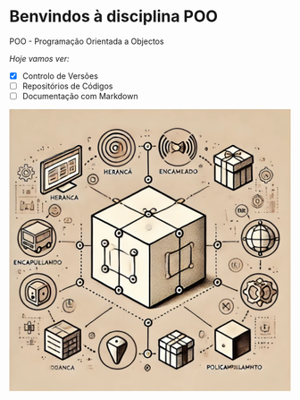 # Benvindos à disciplina POO
POO - Programação Orientada a Objectos

*Hoje vamos ver:*
- [x] Controlo de Versões
- [ ] Repositórios de Códigos
- [ ] Documentação com Markdown

![POO](img/poo.jpeg)
